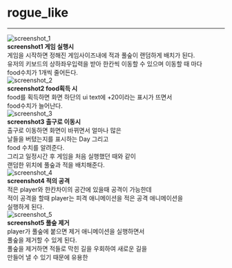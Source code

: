 # rogue_like  
----------------------------
![screenshot_1](https://user-images.githubusercontent.com/38284288/40975277-58377674-6905-11e8-9add-9d39c9bbacee.png)  
**screenshot1 게임 실행시**  
게임을 시작하면 정해진 게임사이즈내에 적과 풀숲이 랜덤하게 배치가 된다.  
유저의 키보드의 상하좌우입력을 받아 한칸씩 이동할 수 있으며 이동할 때 마다  
food수치가 1개씩 줄어든다.  
![screenshot_2](https://user-images.githubusercontent.com/38284288/40975351-9e0edd2c-6905-11e8-9a8c-8b38d0b546f2.png)  
**screenshot2 food획득 시**  
food를 획득하면 화면 하단의 ui text에 +20이라는 표시가 뜨면서  
food수치가 늘어난다.  
![screenshot_3](https://user-images.githubusercontent.com/38284288/40975434-e85c5828-6905-11e8-979f-a10dfa5963a2.png)  
**screenshot3 출구로 이동시**  
출구로 이동하면 화면이 바뀌면서 얼마나 많은  
날들을 버텼는지를 표시하는 Day 그리고  
food 수치를 알려준다.  
그리고 일정시간 후 게임을 처음 실행했던 때와 같이  
랜덤한 위치에 풀숲과 적을 배치해준다.  
![screenshot_4](https://user-images.githubusercontent.com/38284288/40975550-4f7416e0-6906-11e8-8a35-61037d49bc43.png)  
**screenshot4 적의 공격**  
적은 player와 한칸차이의 공간에 있을때 공격이 가능한데  
적이 공격을 할때 player는 피격 애니메이션을 적은 공격 애니메이션을  
실행하게 된다.  
![screenshot_5](https://user-images.githubusercontent.com/38284288/40975634-85dcfe68-6906-11e8-8017-bf9fb5d3b24a.png)  
**screenshot5 풀숲 제거**  
player가 풀숲에 붙으면 제거 애니메이션을 실행하면서  
풀숲을 제거할 수 있게 된다.  
풀숲을 제거하면 적들로 막힌 길을 우회하여 새로운 길을  
만들어 낼 수 있기 때문에 유용한 


 
